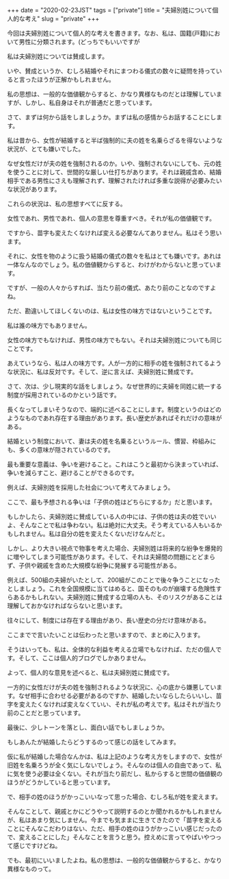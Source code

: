 +++
date = "2020-02-23JST"
tags = ["private"]
title = "夫婦別姓について個人的な考え"
slug = "private"
+++

今回は夫婦別姓について個人的な考えを書きます。なお、私は、国籍(戸籍)において男性に分類されます。(どっちでもいいですが

私は夫婦別姓については賛成します。

いや、賛成というか、むしろ結婚やそれにまつわる儀式の数々に疑問を持っていると言ったほうが正解かもしれません。

私の思想は、一般的な価値観からすると、かなり異様なものだとは理解していますが、しかし、私自身はそれが普通だと思っています。

さて、まずは何から話をしましょうか。まずは私の感情からお話することにします。

私は昔から、女性が結婚すると半ば強制的に夫の姓を名乗らざるを得ないような状況が、とても嫌いでした。

なぜ女性だけが夫の姓を強制されるのか。いや、強制されないにしても、元の姓を使うことに対して、世間的な厳しい仕打ちがあります。それは親戚含め、結婚相手である男性にさえも理解されず、理解されたければ多重な説得が必要みたいな状況があります。

これらの状況は、私の思想すべてに反する。

女性であれ、男性であれ、個人の意思を尊重すべき。それが私の価値観です。

ですから、苗字も変えたくなければ変える必要なんてありません。私はそう思います。

それに、女性を物のように扱う結婚の儀式の数々を私はとても嫌いです。あれは一体なんなのでしょう。私の価値観からすると、わけがわからないと思っています。

ですが、一般の人々からすれば、当たり前の儀式、あたり前のことなのですよね。

ただ、勘違いしてほしくないのは、私は女性の味方ではないということです。

私は誰の味方でもありません。

女性の味方でもなければ、男性の味方でもない。それは夫婦別姓についても同じことです。

あえていうなら、私は人の味方です。人が一方的に相手の姓を強制されてるような状況に、私は反対です。そして、逆に言えば、夫婦別姓に賛成です。

さて、次は、少し現実的な話をしましょう。なぜ世界的に夫婦を同姓に統一する制度が採用されているのかという話です。

長くなってしまいそうなので、端的に述べることにします。制度というのはどのようなものであれ存在する理由があります。長い歴史があればそれだけの意味がある。

結婚という制度において、妻は夫の姓を名乗るというルール、慣習、枠組みにも、多くの意味が隠されているのです。

最も重要な意義は、争いを避けること。これはこうと最初から決まっていれば、争いを減らすこと、避けることができるのです。

例えば、夫婦別姓を採用した社会について考えてみましょう。

ここで、最も予想される争いは「子供の姓はどちらにするか」だと思います。

もしかしたら、夫婦別姓に賛成している人の中には、子供の姓は夫の姓でいいよ、そんなことで私は争わない。私は絶対に大丈夫。そう考えている人もいるかもしれません。私は自分の姓を変えたくないだけなんだと。

しかし、より大きい視点で物事を考えた場合、夫婦別姓は将来的な紛争を爆発的に増やしてしまう可能性があります。そして、それは夫婦間の問題にとどまらず、子供や親戚を含めた大規模な紛争に発展する可能性がある。

例えば、500組の夫婦がいたとして、200組がこのことで後々争うことになったとしましょう。これを全国規模に当てはめると、国そのものが崩壊する危険性すらあるかもしれない。夫婦別姓に賛成する立場の人も、そのリスクがあることは理解しておかなければならないと思います。

往々にして、制度には存在する理由があり、長い歴史の分だけ意味がある。

ここまでで言いたいことは伝わったと思いますので、まとめに入ります。

そうはいっても、私は、全体的な利益を考える立場でもなければ、ただの個人です。そして、ここは個人的ブログでしかありません。

よって、個人的な意見を述べると、私は夫婦別姓に賛成です。

一方的に女性だけが夫の姓を強制されるような状況に、心の底から嫌悪しています。なぜ相手に合わせる必要があるのですか、結婚したいならしたらいいし、苗字を変えたくなければ変えなくていい、それが私の考えです。私はそれが当たり前のことだと思っています。

最後に、少しトーンを落とし、面白い話でもしましょうか。

もしあんたが結婚したらどうするのって感じの話をしてみます。

仮に私が結婚した場合なんかは、私は上記のような考え方をしますので、女性が旧姓を名乗ろうが全く気にしないでしょう。そんなのは個人の自由であって、私に気を使う必要は全くない。それが当たり前だし、私からすると世間の価値観のほうがどうかしていると思っています。

で、相手の姓のほうがかっこいいなって思った場合、むしろ私が姓を変えます。

そんなことして、親戚とかにどうやって説明するのとか聞かれるかもしれませんが、私はあまり気にしません。今までも気ままに生きてきたので「苗字を変えることにそんなこだわりはない、ただ、相手の姓のほうがかっこいい感じだったので、変えることにした」そんなことを言うと思う。控えめに言ってやばいやつって感じですけどね。

でも、最初にいいましたよね。私の思想は、一般的な価値観からすると、かなり異様なものって。

